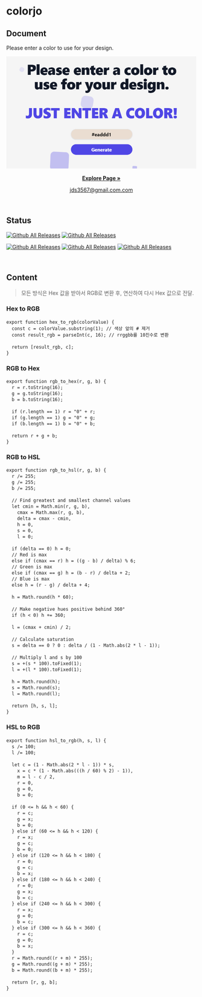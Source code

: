 # colorjo


## Document

Please enter a color to use for your design.

![Image Title](/public/colorjo_readme.png)

<p align="center">
  <a href="https://dongseob.github.io/out-of-the-blue/" target="_blank"><strong>Explore Page »</strong></a>
</p>

<p align="center">
    <a href="mailto:jds3567@gmail.com" target="_blank">
        jds3567@gmail.com.com
    </a>
</p>

<br>

## Status
[![Github All Releases](https://img.shields.io/github/languages/count/dongseob/colorjo )]()<!-- 사용언어 수 -->
[![Github All Releases](https://img.shields.io/github/languages/top/dongseob/colorjo )]()<!-- 최다사용언어 -->
<!-- [![Github All Releases](https://img.shields.io/github/downloads/dongseob/colorjo/total)]()레포 다운로드 수 -->
[![Github All Releases](https://img.shields.io/github/repo-size/dongseob/colorjo)]()<!-- 레포 사이즈 -->
[![Github All Releases](https://img.shields.io/github/commit-activity/m/dongseob/colorjo)]()<!-- 달에 몇번 커밋했는지 -->
[![Github All Releases](https://img.shields.io/github/last-commit/dongseob/colorjo)]()<!-- 마지막커밋 날짜 -->

<br>

## Content

<Blockquote>
  모든 방식은 Hex 값을 받아서 RGB로 변환 후, 연산하여 다시 Hex 값으로 전달.
</Blockquote>

### Hex to RGB
```
export function hex_to_rgb(colorValue) {
  const c = colorValue.substring(1); // 색상 앞의 # 제거
  const result_rgb = parseInt(c, 16); // rrggbb를 10진수로 변환

  return [result_rgb, c];
}
```

### RGB to Hex
```
export function rgb_to_hex(r, g, b) {
  r = r.toString(16);
  g = g.toString(16);
  b = b.toString(16);

  if (r.length == 1) r = "0" + r;
  if (g.length == 1) g = "0" + g;
  if (b.length == 1) b = "0" + b;

  return r + g + b;
}
```

### RGB to HSL
```
export function rgb_to_hsl(r, g, b) {
  r /= 255;
  g /= 255;
  b /= 255;

  // Find greatest and smallest channel values
  let cmin = Math.min(r, g, b),
    cmax = Math.max(r, g, b),
    delta = cmax - cmin,
    h = 0,
    s = 0,
    l = 0;

  if (delta == 0) h = 0;
  // Red is max
  else if (cmax == r) h = ((g - b) / delta) % 6;
  // Green is max
  else if (cmax == g) h = (b - r) / delta + 2;
  // Blue is max
  else h = (r - g) / delta + 4;

  h = Math.round(h * 60);

  // Make negative hues positive behind 360°
  if (h < 0) h += 360;

  l = (cmax + cmin) / 2;

  // Calculate saturation
  s = delta == 0 ? 0 : delta / (1 - Math.abs(2 * l - 1));

  // Multiply l and s by 100
  s = +(s * 100).toFixed(1);
  l = +(l * 100).toFixed(1);

  h = Math.round(h);
  s = Math.round(s);
  l = Math.round(l);

  return [h, s, l];
}
```

### HSL to RGB
```
export function hsl_to_rgb(h, s, l) {
  s /= 100;
  l /= 100;

  let c = (1 - Math.abs(2 * l - 1)) * s,
    x = c * (1 - Math.abs(((h / 60) % 2) - 1)),
    m = l - c / 2,
    r = 0,
    g = 0,
    b = 0;

  if (0 <= h && h < 60) {
    r = c;
    g = x;
    b = 0;
  } else if (60 <= h && h < 120) {
    r = x;
    g = c;
    b = 0;
  } else if (120 <= h && h < 180) {
    r = 0;
    g = c;
    b = x;
  } else if (180 <= h && h < 240) {
    r = 0;
    g = x;
    b = c;
  } else if (240 <= h && h < 300) {
    r = x;
    g = 0;
    b = c;
  } else if (300 <= h && h < 360) {
    r = c;
    g = 0;
    b = x;
  }
  r = Math.round((r + m) * 255);
  g = Math.round((g + m) * 255);
  b = Math.round((b + m) * 255);

  return [r, g, b];
}
```
